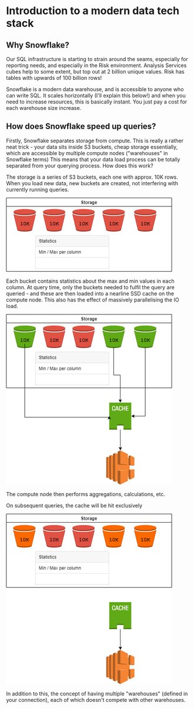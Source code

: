 # Introduction to a modern data tech stack 


## Why Snowflake?
Our SQL infrastructure is starting to strain around the seams, especially for reporting needs, and especially in the Risk environment. Analysis Services cubes help to some extent, but top out at 2 billion unique values. Risk has tables with upwards of 100 billion rows!

Snowflake is a modern data warehouse, and is accessible to anyone who can write SQL. It scales horizontally (I'll explain this below!) and when you need to increase resources, this is basically instant. You just pay a cost for each warehouse size increase.

## How does Snowflake speed up queries?
Firstly, Snowflake separates storage from compute. This is really a rather neat trick - your data sits inside S3 buckets, cheap storage essentially, which are accessible by multiple compute nodes ("warehouses" in Snowflake terms)
This means that your data load process can be totally separated from your querying process.
How does this work?

The storage is a series of S3 buckets, each one with approx. 10K rows. When you load new data, new buckets are created, not interfering with currently running queries.

![storage](/Snowflake/Diagrams/Architecture.Speedup-Storage.png)

Each bucket contains statistics about the max and min values in each column.
At query time, only the buckets needed to fulfil the query are queried - and these are then loaded into a nearline SSD cache on the compute node. This also has the effect of massively parallelising the IO load.

![Query](/Snowflake/Diagrams/Architecture.Speedup-FirstQuery.png)

The compute node then performs aggregations, calculations, etc.

On subsequent queries, the cache will be hit exclusively

![Cache](/Snowflake/Diagrams/Architecture.Speedup-Cache.png)

In addition to this, the concept of having multiple "warehouses" (defined in your connection), each of which doesn't compete with other warehouses.